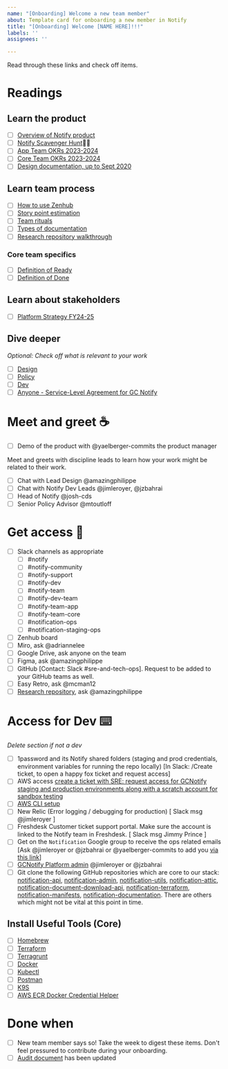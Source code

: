 ```yaml
---
name: "[Onboarding] Welcome a new team member"
about: Template card for onboarding a new member in Notify
title: "[Onboarding] Welcome [NAME HERE]!!!"
labels: ''
assignees: ''

---
```


Read through these links and check off items.

# Readings

## Learn the product

- [ ] [Overview of Notify product](https://github.com/cds-snc/notification-planning/wiki/Overview) 
- [ ] [Notify Scavenger Hunt](https://docs.google.com/document/d/1MmKBZqMNpsLU0TlURGCyOlByZHGfZccteuYdGZ9amwM/edit#heading=h.sxqbcn4k0lmo)🕵️‍♀️
- [ ] [App Team OKRs 2023-2024](https://docs.google.com/document/u/0/d/12nF9RdN-w2DfufquYDwp-PJB1AYsbbDziEInAaENBJg/edit)
- [ ] [Core Team OKRs 2023-2024](https://docs.google.com/document/d/1Az02qu3Iy5hKdJhNpkDNKFYu1fSFDhco1aFENDgdRtQ/edit#heading=h.dcs3iepcbpq4)
- [ ] [Design documentation, up to Sept 2020](https://docs.google.com/presentation/d/1gwK4b-R3izYsAh12MVWkFknWDR7URkxTPp1jHU9gULc/edit)

## Learn team process

- [ ] [How to use Zenhub](https://docs.google.com/presentation/u/0/d/1_sPItXDa3q1ixZd3ZVQVQJWWmKn_mgInFMiurnD-ya8/edit)
- [ ] [Story point estimation](https://drive.google.com/file/d/1d2offGEmop4dMZFrCQGPKPqMNoK7n9NW/view)
- [ ] [Team rituals](https://docs.google.com/document/d/1h4kTrfP257J4QVeSPNAr2-tgV-SM2BbyBbNTUb3WPdc/edit)
- [ ] [Types of documentation](https://docs.google.com/spreadsheets/d/1sondKNE4bBRN8D6CEYx138vpHVojfOsO71mAz6qGwqs/edit#gid=0)
- [ ] [Research repository walkthrough](https://drive.google.com/file/d/19Fruwh3w0aT5Mh-juMv_QEYLaNvQSgSv/view?usp=sharing)

### Core team specifics

- [ ] [Definition of Ready](https://docs.google.com/document/d/1yblWG0oTx_lWvygYnCMoIRN9v3z-PGRyZd90tPhz5DU/edit?tab=t.0)
- [ ] [Definition of Done](https://docs.google.com/document/d/1qM5UXB01eNAUwujpWNeDPTXivcEn6KXfBeB_Jf476SI/edit?tab=t.0)

## Learn about stakeholders

- [ ] [Platform Strategy FY24-25](https://docs.google.com/presentation/d/1I79v_vi-Riz5mM0O6-Hj6gBjz4iFhxl5bBPv1KhNV64/edit)

## Dive deeper

_Optional: Check off what is relevant to your work_
- [ ] [Design](https://docs.google.com/document/d/1hWjtCQp1N6_EADquwbBAuJ37ZNdxHvfxMCEDtO1M--g/edit#heading=h.g3c6sgz3eiwh)
- [ ] [Policy](https://docs.google.com/document/d/1IY5YiG6OWFfgi8JmU6ACHIJsCmBCu-6IpEwbx2cSE_8/edit#heading=h.w5uj4tt9uwer)
- [ ] [Dev](https://docs.google.com/document/d/1Nd3tqUO48oQvc0Vkn6iaCv01w1AkjyWbfOG2ZrKwAtI/edit#heading=h.gsberul37syg)
- [ ] [Anyone - Service-Level Agreement for GC Notify](https://docs.google.com/document/d/1JAuWT6XwYUFRetSFffcfCJOuUryW1D8yPeAa4NkWWgs/edit#heading=h.pbh32eniyzdc)

# Meet and greet ☕️

- [ ] Demo of the product with @yaelberger-commits the product manager

Meet and greets with discipline leads to learn how your work might be related to their work.

- [ ] Chat with Lead Design @amazingphilippe
- [ ] Chat with Notify Dev Leads @jimleroyer, @jzbahrai
- [ ] Head of Notify @josh-cds
- [ ] Senior Policy Advisor @mtoutloff 

# Get access 👀

- [ ] Slack channels as appropriate
  - [ ] #notify
  - [ ] #notify-community
  - [ ] #notify-support
  - [ ] #notify-dev
  - [ ] #notify-team
  - [ ] #notify-dev-team
  - [ ] #notify-team-app
  - [ ] #notify-team-core
  - [ ] #notification-ops
  - [ ] #notification-staging-ops
- [ ] Zenhub board
- [ ] Miro, ask @adriannelee
- [ ] Google Drive, ask anyone on the team
- [ ] Figma, ask @amazingphilippe
- [ ] GitHub [Contact: Slack #sre-and-tech-ops]. Request to be added to your GitHub teams as well.
- [ ] Easy Retro, ask @mcman12
- [ ] [Research repository](https://airtable.com/appWwAmHwDLtpIyko/tblVTvPCVqdet114A/viwJaOndL8PAQhyPt?blocks=hide), ask @amazingphilippe

# Access for Dev  ⌨️

_Delete section if not a dev_

- [ ] 1password and its Notify shared folders (staging and prod credentials, environment variables for running the repo locally) [In Slack: /Create ticket, to open a happy fox ticket and request access]
- [ ] AWS access [create a ticket with SRE: request access for GCNotify staging and production environments along with a scratch account for sandbox testing](https://github.com/cds-snc/site-reliability-engineering/issues/new/choose)
- [ ] [AWS CLI setup](https://docs.google.com/document/d/18w44esbq00JClsvHvlcrSiEnolCIlV5n-YKdVsq6bJk/edit)
- [ ] New Relic (Error logging / debugging for production) [ Slack msg @jimleroyer ]
- [ ] Freshdesk Customer ticket support portal. Make sure the account is linked to the Notify team in Freshdesk. [ Slack msg Jimmy Prince ]
- [ ] Get on the `Notification` Google group to receive the ops related emails [Ask @jimleroyer or @jzbahrai or @yaelberger-commits to add you [via this link](https://groups.google.com/a/cds-snc.ca/g/notification/members)]
- [ ] [GCNotify Platform admin](https://notification.canada.ca/) @jimleroyer or @jzbahrai
- [ ] Git clone the following GitHub repositories which are core to our stack: [notification-api](https://github.com/cds-snc/notification-api), [notification-admin](https://github.com/cds-snc/notification-admin), [notification-utils](https://github.com/cds-snc/notification-utils), [notification-attic](https://github.com/cds-snc/notification-attic), [notification-document-download-api](https://github.com/cds-snc/notification-document-download-api), [notification-terraform](https://github.com/cds-snc/notification-terraform), [notification-manifests](https://github.com/cds-snc/notification-manifests/), [notification-documentation](https://github.com/cds-snc/notification-documentation). There are others which might not be vital at this point in time.

## Install Useful Tools (Core)

- [ ] [Homebrew](https://brew.sh/)
- [ ] [Terraform](https://developer.hashicorp.com/terraform/tutorials/aws-get-started/install-cli)
- [ ] [Terragrunt](https://terragrunt.gruntwork.io/docs/getting-started/install/#install-via-a-package-manager)
- [ ] [Docker](https://docs.docker.com/desktop/install/mac-install/)
- [ ] [Kubectl](https://kubernetes.io/docs/tasks/tools/install-kubectl-macos/)
- [ ] [Postman](https://www.postman.com/downloads/)
- [ ] [K9S](https://k9scli.io/topics/install/)
- [ ] [AWS ECR Docker Credential Helper](https://github.com/awslabs/amazon-ecr-credential-helper)
      
# Done when

- [ ] New team member says so! Take the week to digest these items. Don't feel pressured to contribute during your onboarding.
- [ ] [Audit document](https://docs.google.com/spreadsheets/d/1nqRmotJvNY_ftNwr5R7_tk2HKrveNRBA-R77kNTU-FM/edit#gid=0) has been updated
